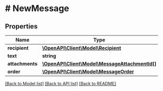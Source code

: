 # # NewMessage

## Properties

Name | Type | Description | Notes
------------ | ------------- | ------------- | -------------
**recipient** | [**\OpenAPI\Client\Model\Recipient**](Recipient.md) |  |
**text** | **string** |  |
**attachments** | [**\OpenAPI\Client\Model\MessageAttachmentId[]**](MessageAttachmentId.md) |  | [optional]
**order** | [**\OpenAPI\Client\Model\MessageOrder**](MessageOrder.md) |  | [optional]

[[Back to Model list]](../../README.md#models) [[Back to API list]](../../README.md#endpoints) [[Back to README]](../../README.md)

